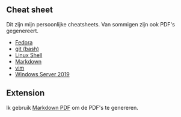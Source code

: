 ## Cheat sheet

Dit zijn mijn persoonlijke cheatsheets. Van sommigen zijn ook PDF's gegenereert.

- [Fedora](fedora-CLI.md)
- [git (bash)](git.md)
- [Linux Shell](linuxShell.md)
- [Markdown](markdown.md)
- [vim](vimcheet.md)
- [Windows Server 2019](windowsServer19.md)

## Extension

Ik gebruik [Markdown PDF](https://marketplace.visualstudio.com/items?itemName=yzane.markdown-pdf) om de PDF's te genereren.
